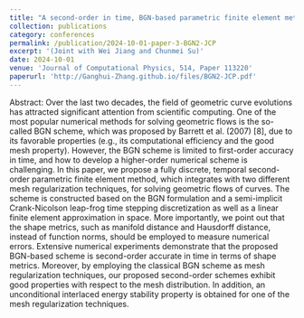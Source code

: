 ```yaml
---
title: "A second-order in time, BGN-based parametric finite element method for geometric flows of curves"
collection: publications
category: conferences
permalink: /publication/2024-10-01-paper-3-BGN2-JCP
excerpt: '(Joint with Wei Jiang and Chunmei Su)'
date: 2024-10-01
venue: 'Journal of Computational Physics, 514, Paper 113220'
paperurl: 'http://Ganghui-Zhang.github.io/files/BGN2-JCP.pdf'
---
```


Abstract: Over the last two decades, the field of geometric curve evolutions has attracted significant attention from scientific computing. One of the most popular numerical methods for solving geometric flows is the so-called BGN scheme, which was proposed by Barrett et al. (2007) [8], due to its favorable properties (e.g., its computational efficiency and the good mesh property). However, the BGN scheme is limited to first-order accuracy in time, and how to develop a higher-order numerical scheme is challenging. In this paper, we propose a fully discrete, temporal second-order parametric finite element method, which integrates with two different mesh regularization techniques, for solving geometric flows of curves. The scheme is constructed based on the BGN formulation and a semi-implicit Crank-Nicolson leap-frog time stepping discretization as well as a linear finite element approximation in space. More importantly, we point out that the shape metrics, such as manifold distance and Hausdorff distance, instead of function norms, should be employed to measure numerical errors. Extensive numerical experiments demonstrate that the proposed BGN-based scheme is second-order accurate in time in terms of shape metrics. Moreover, by employing the classical BGN scheme as mesh regularization techniques, our proposed second-order schemes exhibit good properties with respect to the mesh distribution. In addition, an unconditional interlaced energy stability property is obtained for one of the mesh regularization techniques.
